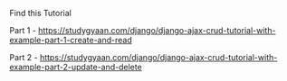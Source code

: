 Find this Tutorial 

Part 1 - https://studygyaan.com/django/django-ajax-crud-tutorial-with-example-part-1-create-and-read

Part 2 - https://studygyaan.com/django/django-ajax-crud-tutorial-with-example-part-2-update-and-delete
